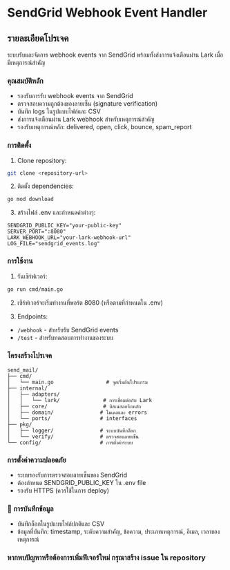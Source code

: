 # SendGrid Webhook Event Handler

## รายละเอียดโปรเจค
ระบบรับและจัดการ webhook events จาก SendGrid พร้อมทั้งส่งการแจ้งเตือนผ่าน Lark เมื่อมีเหตุการณ์สำคัญ

### คุณสมบัติหลัก
- รองรับการรับ webhook events จาก SendGrid
- ตรวจสอบความถูกต้องของลายเซ็น (signature verification)
- บันทึก logs ในรูปแบบไฟล์และ CSV
- ส่งการแจ้งเตือนผ่าน Lark webhook สำหรับเหตุการณ์สำคัญ
- รองรับเหตุการณ์หลัก: delivered, open, click, bounce, spam_report

###  การติดตั้ง
1. Clone repository:
```bash
git clone <repository-url>
```

2. ติดตั้ง dependencies:
```bash
go mod download
```

3. สร้างไฟล์ .env และกำหนดค่าต่างๆ:
```env
SENDGRID_PUBLIC_KEY="your-public-key"
SERVER_PORT=":8080"
LARK_WEBHOOK_URL="your-lark-webhook-url"
LOG_FILE="sendgrid_events.log"
```

### การใช้งาน
1. รันเซิร์ฟเวอร์:
```bash
go run cmd/main.go
```

2. เซิร์ฟเวอร์จะเริ่มทำงานที่พอร์ต 8080 (หรือตามที่กำหนดใน .env)

3. Endpoints:
- `/webhook` - สำหรับรับ SendGrid events
- `/test` - สำหรับทดสอบการทำงานของระบบ

### โครงสร้างโปรเจค
```
send_mail/
├── cmd/
│   └── main.go                 # จุดเริ่มต้นโปรแกรม
├── internal/
│   ├── adapters/
│   │   └── lark/              # การเชื่อมต่อกับ Lark
│   ├── core/                  # บิสเนสลอจิกหลัก
│   ├── domain/               # โมเดลและ errors
│   └── ports/                # interfaces
├── pkg/
│   ├── logger/               # ระบบบันทึกล็อก
│   └── verify/               # ตรวจสอบลายเซ็น
└── config/                   # การตั้งค่าระบบ
```

### การตั้งค่าความปลอดภัย
- ระบบรองรับการตรวจสอบลายเซ็นของ SendGrid
- ต้องกำหนด SENDGRID_PUBLIC_KEY ใน .env file
- รองรับ HTTPS (ควรใช้ในการ deploy)

### 📝 การบันทึกข้อมูล
- บันทึกล็อกในรูปแบบไฟล์ปกติและ CSV
- ข้อมูลที่บันทึก: timestamp, ระดับความสำคัญ, ข้อความ, ประเภทเหตุการณ์, อีเมล, เวลาของเหตุการณ์

### หากพบปัญหาหรือต้องการเพิ่มฟีเจอร์ใหม่ กรุณาสร้าง issue ใน repository
